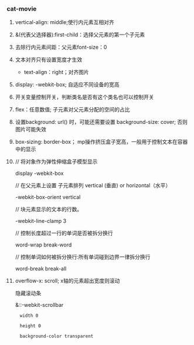 ### cat-movie

1. vertical-align: middle;使行内元素互相对齐

2. &(代表父选择器):first-child：选择父元素的第一个子元素

3. 去除行内元素间距：父元素font-size：0

4. 文本对齐只有设置宽度才生效 
   - text-align：right；对齐图片
5. display: -webkit-box; 自适应不同设备的宽高

6. 开关变量控制开关，判断类名是否有这个类名也可以控制开关

7. flex：任意数值; 子元素对父元素分配的空间的占比

8. 设置background: url() 时，可能还需要设置  background-size: cover; 否则图片可能失效

9. box-sizing: border-box； mp操作挤压盒子宽高，一般用于控制文本在容器中的显示

10. // 将对象作为弹性伸缩盒子模型显示

       display -webkit-box

       // 在父元素上设置  子元素排列 vertical (垂直) or horizontal（水平） 

       -webkit-box-orient vertical

       // 块元素显示的文本的行数。

       -webkit-line-clamp 3

       // 控制长度超过一行的单词是否被拆分换行

       word-wrap break-word

       // 控制单词如何被拆分换行:所有单词碰到边界一律拆分换行

       word-break break-all

11.   overflow-x: scroll; x轴的元素超出宽度则滚动

      隐藏滚动条

      &::-webkit-scrollbar

    ​     width 0

    ​     height 0

    ​     background-color transparent



